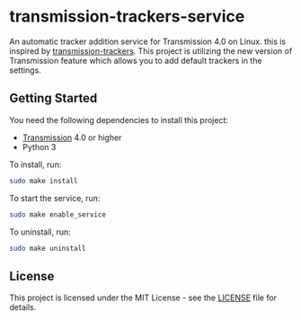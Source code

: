 # transmission-trackers-service
An automatic tracker addition service for Transmission 4.0 on Linux. this is inspired by [transmission-trackers](https://github.com/blind-oracle/transmission-trackers). This project is utilizing the new version of Transmission feature which allows you to add default trackers in the settings.

## Getting Started


You need the following dependencies to install this project:
* [Transmission](https://transmissionbt.com/) 4.0 or higher
* Python 3

To install, run:
```bash
sudo make install
```

To start the service, run:
```bash
sudo make enable_service
```

To uninstall, run:
```bash
sudo make uninstall
```

## License

This project is licensed under the MIT License - see the [LICENSE](LICENSE) file for details.

